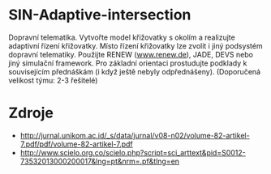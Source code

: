 SIN-Adaptive-intersection
=========================

Dopravní telematika. Vytvořte model křižovatky s okolím a realizujte adaptivní řízení křižovatky. Místo řízení křižovatky lze zvolit i jiný podsystém dopravní telematiky. Použijte RENEW (www.renew.de), JADE, DEVS nebo jiný simulační framework. Pro základní orientaci prostudujte podklady k souvisejícím přednáškám (i když ještě nebyly odpřednášeny). (Doporučená velikost týmu: 2-3 řešitelé) 

Zdroje
=======

- http://jurnal.unikom.ac.id/_s/data/jurnal/v08-n02/volume-82-artikel-7.pdf/pdf/volume-82-artikel-7.pdf
- http://www.scielo.org.co/scielo.php?script=sci_arttext&pid=S0012-73532013000200017&lng=pt&nrm=.pf&tlng=en

